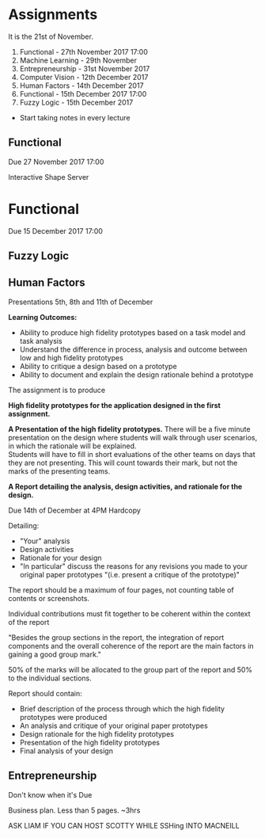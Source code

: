 

# Assignments

It is the 21st of November.

1. Functional - 27th November 2017 17:00
2. Machine Learning - 29th November
6. Entrepreneurship - 31st November 2017
6. Computer Vision - 12th December 2017
5. Human Factors - 14th December 2017
3. Functional - 15th December 2017 17:00
4. Fuzzy Logic - 15th December 2017

* Start taking notes in every lecture

## Functional

Due 27 November 2017 17:00

Interactive Shape Server

# Functional

Due 15 December 2017 17:00

## Fuzzy Logic



## Human Factors

Presentations 5th, 8th and 11th of December

**Learning Outcomes:**
* Ability to produce high fidelity prototypes based on a task model and task analysis
* Understand the difference in process, analysis and outcome between low and high fidelity prototypes
* Ability to critique a design based on a prototype
* Ability to document and explain the design rationale behind a prototype

The assignment is to produce

**High fidelity prototypes for the application designed in the first assignment.**

**A Presentation of the high fidelity prototypes.**
There will be a five minute presentation on the design where students will walk through user scenarios, in which the rationale will be explained.  
Students will have to fill in short evaluations of the other teams on days that they are not presenting. This will count towards their mark, but not the marks of the presenting teams.

**A Report detailing the analysis, design activities, and rationale for the design.**

Due 14th of December at 4PM Hardcopy

Detailing:
* "Your" analysis
* Design activities
* Rationale for your design
* "In particular" discuss the reasons for any revisions you made to your original paper prototypes "(i.e. present a critique of the prototype)"

The report should be a maximum of four pages, not counting table of contents or screenshots.

Individual contributions must fit together to be coherent within the context of the report

"Besides the group sections in the report, the integration of report components and the overall coherence of the report are the main factors in gaining a good group mark."

50% of the marks will be allocated to the group part of the report and 50% to the individual sections.

Report should contain:
* Brief description of the process through which the high fidelity prototypes were produced
* An analysis and critique of your original paper prototypes
* Design rationale for the high fidelity prototypes
* Presentation of the high fidelity prototypes
* Final analysis of your design

## Entrepreneurship

Don't know when it's Due

Business plan. Less than 5 pages. ~3hrs








ASK LIAM IF YOU CAN HOST SCOTTY WHILE SSHing INTO MACNEILL
